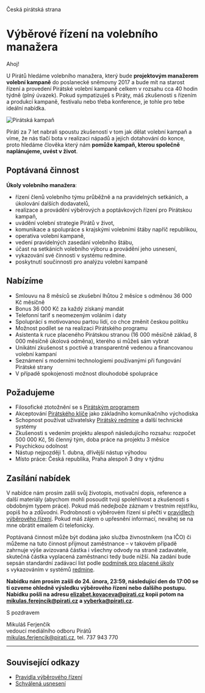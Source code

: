 Česká pirátská strana  

Výběrové řízení na volebního manažera
========================

Ahoj!

U Pirátů hledáme volebního manažera, který bude **projektovým manažerem volební kampaně** do poslanecké sněmovny 2017 a bude mít na starost řízení a provedení Pirátské volební kampaně celkem v rozsahu cca 40 hodin týdně (plný úvazek). Pokud sympatizuješ s Piráty, máš zkušenosti s řízením a produkcí kampaně, festivalu nebo třeba konference, je tohle pro tebe ideální nabídka.

![Pirátská kampaň](https://redmine.pirati.cz/attachments/download/146/pirati-mezinarodni.jpg)

Piráti za 7 let nabrali spoustu zkušeností v tom jak dělat volební kampaň a víme, že nás tlačí bota v realizaci nápadů a jejich dotahování do konce, proto hledáme člověka který nám **pomůže kampaň, kterou společně naplánujeme, uvést v život**.

## Poptávaná činnost

**Úkoly volebního manažera**:

* řízení členů volebního týmu průběžně a na pravidelných setkáních, a úkolování dalších dodavatelů,
* realizace a provádění výběrových a poptávkových řízení pro Pirátskou kampaň,
* uvádění volební strategie Pirátů v život,
* komunikace a spolupráce s krajskými volebními štáby napříč republikou,
* operativa volební kampaně,
* vedení pravidelných zasedání volebního štábu,
* účast na setkáních volebního výboru a provádění jeho usnesení,
* vykazování své činnosti v systému redmine.
* poskytnutí součinnosti pro analýzu volební kampaně

## Nabízíme

* Smlouvu na 8 měsíců se zkušební lhůtou 2 měsíce s odměnou 36 000 Kč měsíčně
* Bonus 36 000 Kč za každý získaný mandát
* Telefonní tarif s neomezeným voláním i daty
* Spoluprácí s motivovanou partou lidí, co chce změnit českou politiku
* Možnost podílet se na realizaci Pirátského programu
* Asistenta k ruce placeného Pirátskou stranou (16 000 měsíčně základ, 8 000 měsíčně úkolová odměna), kterého si můžeš sám vybrat
* Unikátní zkušenost s poctivě a transparentně vedenou a financovanou volební kampaní
* Seznámení s moderními technologiemi používanými při fungování Pirátské strany
* V případě spokojenosti možnost dlouhodobé spolupráce

## Požadujeme

* Filosofické ztotožnění se s [Pirátským programem][program]
* Akceptování [Pirátského klíče][klic] jako základního komunikačního východiska
* Schopnost používat uživatelsky [Pirátský redmine][redmine] a další technické systémy
* Zkušenosti s vedením projektu alespoň následujícího rozsahu: rozpočet 500 000 Kč, 5ti členný tým, doba práce na projektu 3 měsíce
* Psychickou odolnost
* Nástup nejpozději 1. dubna, dřívější nástup výhodou
* Místo práce: Česká republika, Praha alespoň 3 dny v týdnu

[program]: https://www.pirati.cz/program/start
[klic]: https://www.pirati.cz/pid/klic
[redmine]: https://redmine.pirati.cz/

## Zasílání nabídek

V nabídce nám prosím zašli svůj životopis, motivační dopis, reference a další materiály (abychom mohli posoudit tvoji spolehlivost a zkušenosti s obdobným typem práce). Pokud máš nedejbože záznam v trestním rejstříku, popiš ho a zdůvodni. Podrobnosti o výběrovém řízení si přečti v [pravidlech výběrového řízení](pravidla.md). Pokud máš zájem o upřesnění informací, neváhej se na mne obrátit emailem či telefonicky.

Poptávaná činnost může být dodána jako služba živnostníkem (na IČO) či můžeme na tuto činnost přijmout zaměstnance – v takovém případě zahrnuje výše avizovaná částka i všechny odvody na straně zadavatele, skutečná částka vyplacená zaměstnanci tedy bude nižší. Na zadání bude sepsán standardní zadávací list podle [podmínek pro placené úkoly](https://www.pirati.cz/rules/ppu) s vykazováním v systémů [redmine][redmine].

**Nabídku nám prosím zašli do 24. února, 23:59, následující den do 17:00 se ti ozveme ohledně výsledku výběrového řízení nebo dalšího postupu. Nabídku pošli na adresu <elizabet.kovaceva@pirati.cz> kopii potom na <mikulas.ferejncik@pirati.cz> a <vyberka@pirati.cz>.**

S pozdravem 

Mikuláš Ferjenčík  
vedoucí mediálního odboru Pirátů  
<mikulas.ferjencik@pirati.cz>, tel. 737 943 770

----

## Související odkazy

* [Pravidla výběrového řízení](pravidla.md)
* [Schválená usnesení](usneseni.md) 
